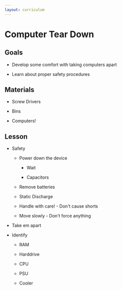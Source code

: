 ```yaml
---
layout: curriculum
---
```


# Computer Tear Down

## Goals

* Develop some comfort with taking computers apart

* Learn about proper safety procedures


## Materials

* Screw Drivers

* Bins

* Computers!

## Lesson

* Safety

  * Power down the device

    * Wait

    * Capacitors

  * Remove batteries

  * Static Discharge

  * Handle with care! - Don't cause shorts

  * Move slowly - Don't force anything

* Take em apart

* Identify

  * RAM

  * Harddrive

  * CPU

  * PSU

  * Cooler
